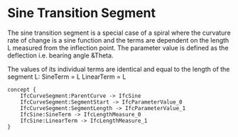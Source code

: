Sine Transition Segment
=======================

The sine transition segment is a special case of a spiral where the curvature rate of change is a sine function and the terms are dependent on the length L measured from the inflection point. The parameter value is defined as the deflection i.e. bearing angle &Theta.

The values of its individual terms are identical and equal to the length of the segment L:
SineTerm = L
LinearTerm = L

```
concept {
    IfcCurveSegment:ParentCurve -> IfcSine
    IfcCurveSegment:SegmentStart -> IfcParameterValue_0
    IfcCurveSegment:SegmentLength -> IfcParameterValue_1
    IfcSine:SineTerm -> IfcLengthMeasure_0
    IfcSine:LinearTerm -> IfcLengthMeasure_1
}
```
